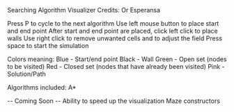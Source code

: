 
Searching Algorithm Visualizer
Credits: Or Esperansa

Press P to cycle to the next algorithm
Use left mouse button to place start and end point
After start and end point are placed, click left click to place walls
Use right click to remove unwanted cells and to adjust the field
Press space to start the simulation

Colors meaning:
Blue - Start/end point
Black - Wall
Green - Open set (nodes to be visited)
Red - Closed set (nodes that have already been visited)
Pink - Solution/Path

Algorithms included:
A*

-- Coming Soon --
Ability to speed up the visualization
Maze constructors